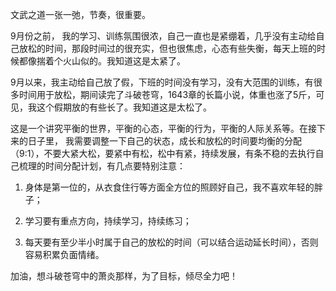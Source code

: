 文武之道一张一弛，节奏，很重要。

9月份之前， 我的学习、训练氛围很浓，自己一直也是紧绷着，几乎没有主动给自己放松的时间，那段时间过的很充实，但也很焦虑，心态有些失衡，每天上班的时候都像揣着个火山似的。我知道这是太紧了。

9月以来，我主动给自己放了假，下班的时间没有学习，没有大范围的训练，有很多时间用于放松，期间读完了斗破苍穹，1643章的长篇小说，体重也涨了5斤，可见，我这个假期放的有些长了。我知道这是太松了。

这是一个讲究平衡的世界，平衡的心态，平衡的行为，平衡的人际关系等。在接下来的日子里， 我需要调整一下自己的状态，成长和放松的时间要均衡的分配（9:1），不要大紧大松，要紧中有松，松中有紧，持续发展，有条不稳的去执行自己梳理的时间分配计划，有几点要特别注意：

1.  身体是第一位的，从衣食住行等方面全方位的照顾好自己，我不喜欢年轻的胖子；
    
2.  学习要有重点方向，持续学习，持续练习；
    
3.  每天要有至少半小时属于自己的放松的时间（可以结合运动延长时间），否则容易积累负面情绪。
    

  

加油，想斗破苍穹中的萧炎那样，为了目标，倾尽全力吧！